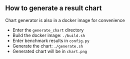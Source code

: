 ## How to generate a result chart
Chart generator is also in a docker image for convenience

* Enter the `generate_chart` directory
* Build the docker image: `./build.sh`
* Enter benchmark results in `config.py`
* Generate the chart: `./generate.sh`
* Generated chart will be in `chart.png`